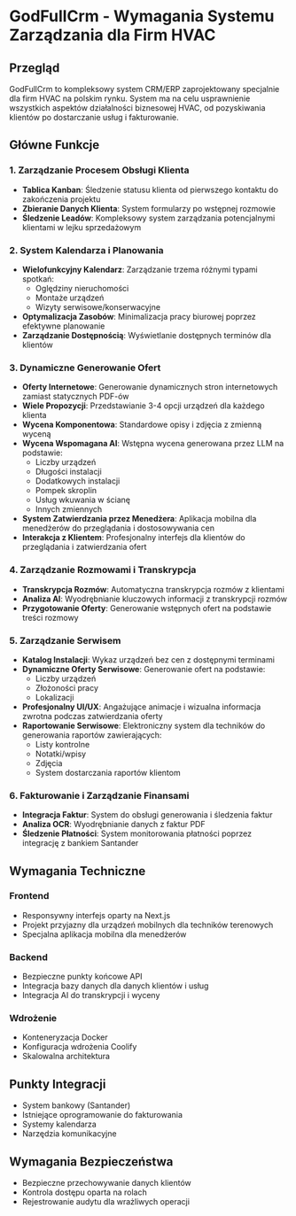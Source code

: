 # GodFullCrm - Wymagania Systemu Zarządzania dla Firm HVAC

## Przegląd
GodFullCrm to kompleksowy system CRM/ERP zaprojektowany specjalnie dla firm HVAC na polskim rynku. System ma na celu usprawnienie wszystkich aspektów działalności biznesowej HVAC, od pozyskiwania klientów po dostarczanie usług i fakturowanie.

## Główne Funkcje

### 1. Zarządzanie Procesem Obsługi Klienta
- **Tablica Kanban**: Śledzenie statusu klienta od pierwszego kontaktu do zakończenia projektu
- **Zbieranie Danych Klienta**: System formularzy po wstępnej rozmowie
- **Śledzenie Leadów**: Kompleksowy system zarządzania potencjalnymi klientami w lejku sprzedażowym

### 2. System Kalendarza i Planowania
- **Wielofunkcyjny Kalendarz**: Zarządzanie trzema różnymi typami spotkań:
  - Oględziny nieruchomości
  - Montaże urządzeń
  - Wizyty serwisowe/konserwacyjne
- **Optymalizacja Zasobów**: Minimalizacja pracy biurowej poprzez efektywne planowanie
- **Zarządzanie Dostępnością**: Wyświetlanie dostępnych terminów dla klientów

### 3. Dynamiczne Generowanie Ofert
- **Oferty Internetowe**: Generowanie dynamicznych stron internetowych zamiast statycznych PDF-ów
- **Wiele Propozycji**: Przedstawianie 3-4 opcji urządzeń dla każdego klienta
- **Wycena Komponentowa**: Standardowe opisy i zdjęcia z zmienną wyceną
- **Wycena Wspomagana AI**: Wstępna wycena generowana przez LLM na podstawie:
  - Liczby urządzeń
  - Długości instalacji
  - Dodatkowych instalacji
  - Pompek skroplin
  - Usług wkuwania w ścianę
  - Innych zmiennych
- **System Zatwierdzania przez Menedżera**: Aplikacja mobilna dla menedżerów do przeglądania i dostosowywania cen
- **Interakcja z Klientem**: Profesjonalny interfejs dla klientów do przeglądania i zatwierdzania ofert

### 4. Zarządzanie Rozmowami i Transkrypcja
- **Transkrypcja Rozmów**: Automatyczna transkrypcja rozmów z klientami
- **Analiza AI**: Wyodrębnianie kluczowych informacji z transkrypcji rozmów
- **Przygotowanie Oferty**: Generowanie wstępnych ofert na podstawie treści rozmowy

### 5. Zarządzanie Serwisem
- **Katalog Instalacji**: Wykaz urządzeń bez cen z dostępnymi terminami
- **Dynamiczne Oferty Serwisowe**: Generowanie ofert na podstawie:
  - Liczby urządzeń
  - Złożoności pracy
  - Lokalizacji
- **Profesjonalny UI/UX**: Angażujące animacje i wizualna informacja zwrotna podczas zatwierdzania oferty
- **Raportowanie Serwisowe**: Elektroniczny system dla techników do generowania raportów zawierających:
  - Listy kontrolne
  - Notatki/wpisy
  - Zdjęcia
  - System dostarczania raportów klientom

### 6. Fakturowanie i Zarządzanie Finansami
- **Integracja Faktur**: System do obsługi generowania i śledzenia faktur
- **Analiza OCR**: Wyodrębnianie danych z faktur PDF
- **Śledzenie Płatności**: System monitorowania płatności poprzez integrację z bankiem Santander

## Wymagania Techniczne

### Frontend
- Responsywny interfejs oparty na Next.js
- Projekt przyjazny dla urządzeń mobilnych dla techników terenowych
- Specjalna aplikacja mobilna dla menedżerów

### Backend
- Bezpieczne punkty końcowe API
- Integracja bazy danych dla danych klientów i usług
- Integracja AI do transkrypcji i wyceny

### Wdrożenie
- Konteneryzacja Docker
- Konfiguracja wdrożenia Coolify
- Skalowalna architektura

## Punkty Integracji
- System bankowy (Santander)
- Istniejące oprogramowanie do fakturowania
- Systemy kalendarza
- Narzędzia komunikacyjne

## Wymagania Bezpieczeństwa
- Bezpieczne przechowywanie danych klientów
- Kontrola dostępu oparta na rolach
- Rejestrowanie audytu dla wrażliwych operacji